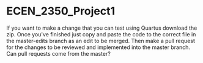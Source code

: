 # ECEN_2350_Project1

If you want to make a change that you can test using Quartus download the zip. Once you've finished just copy and paste the code to the correct file in the master-edits branch as an edit to be merged. Then make a pull request for the changes to be reviewed and implemented into the master branch.
Can pull requests come from the master?
